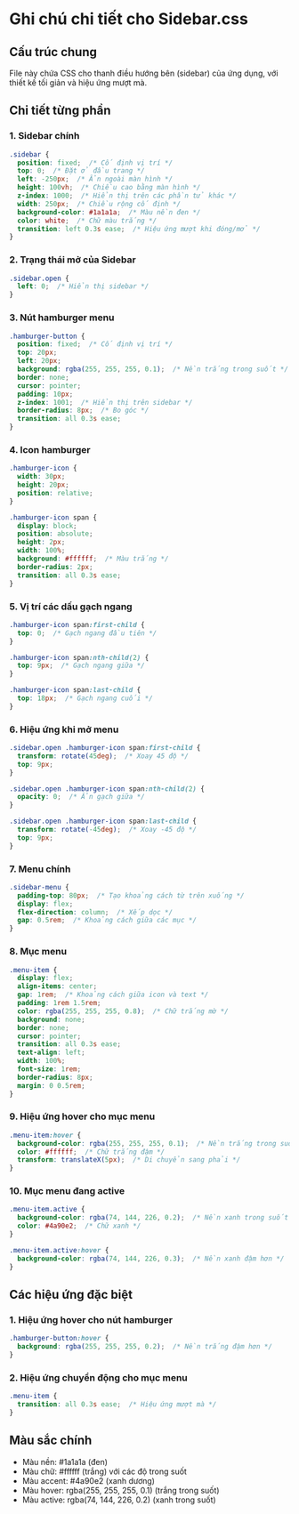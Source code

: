 # Ghi chú chi tiết cho Sidebar.css

## Cấu trúc chung
File này chứa CSS cho thanh điều hướng bên (sidebar) của ứng dụng, với thiết kế tối giản và hiệu ứng mượt mà.

## Chi tiết từng phần

### 1. Sidebar chính
```css
.sidebar {
  position: fixed;  /* Cố định vị trí */
  top: 0;  /* Đặt ở đầu trang */
  left: -250px;  /* Ẩn ngoài màn hình */
  height: 100vh;  /* Chiều cao bằng màn hình */
  z-index: 1000;  /* Hiển thị trên các phần tử khác */
  width: 250px;  /* Chiều rộng cố định */
  background-color: #1a1a1a;  /* Màu nền đen */
  color: white;  /* Chữ màu trắng */
  transition: left 0.3s ease;  /* Hiệu ứng mượt khi đóng/mở */
}
```

### 2. Trạng thái mở của Sidebar
```css
.sidebar.open {
  left: 0;  /* Hiển thị sidebar */
}
```

### 3. Nút hamburger menu
```css
.hamburger-button {
  position: fixed;  /* Cố định vị trí */
  top: 20px;
  left: 20px;
  background: rgba(255, 255, 255, 0.1);  /* Nền trắng trong suốt */
  border: none;
  cursor: pointer;
  padding: 10px;
  z-index: 1001;  /* Hiển thị trên sidebar */
  border-radius: 8px;  /* Bo góc */
  transition: all 0.3s ease;
}
```

### 4. Icon hamburger
```css
.hamburger-icon {
  width: 30px;
  height: 20px;
  position: relative;
}

.hamburger-icon span {
  display: block;
  position: absolute;
  height: 2px;
  width: 100%;
  background: #ffffff;  /* Màu trắng */
  border-radius: 2px;
  transition: all 0.3s ease;
}
```

### 5. Vị trí các dấu gạch ngang
```css
.hamburger-icon span:first-child {
  top: 0;  /* Gạch ngang đầu tiên */
}

.hamburger-icon span:nth-child(2) {
  top: 9px;  /* Gạch ngang giữa */
}

.hamburger-icon span:last-child {
  top: 18px;  /* Gạch ngang cuối */
}
```

### 6. Hiệu ứng khi mở menu
```css
.sidebar.open .hamburger-icon span:first-child {
  transform: rotate(45deg);  /* Xoay 45 độ */
  top: 9px;
}

.sidebar.open .hamburger-icon span:nth-child(2) {
  opacity: 0;  /* Ẩn gạch giữa */
}

.sidebar.open .hamburger-icon span:last-child {
  transform: rotate(-45deg);  /* Xoay -45 độ */
  top: 9px;
}
```

### 7. Menu chính
```css
.sidebar-menu {
  padding-top: 80px;  /* Tạo khoảng cách từ trên xuống */
  display: flex;
  flex-direction: column;  /* Xếp dọc */
  gap: 0.5rem;  /* Khoảng cách giữa các mục */
}
```

### 8. Mục menu
```css
.menu-item {
  display: flex;
  align-items: center;
  gap: 1rem;  /* Khoảng cách giữa icon và text */
  padding: 1rem 1.5rem;
  color: rgba(255, 255, 255, 0.8);  /* Chữ trắng mờ */
  background: none;
  border: none;
  cursor: pointer;
  transition: all 0.3s ease;
  text-align: left;
  width: 100%;
  font-size: 1rem;
  border-radius: 8px;
  margin: 0 0.5rem;
}
```

### 9. Hiệu ứng hover cho mục menu
```css
.menu-item:hover {
  background-color: rgba(255, 255, 255, 0.1);  /* Nền trắng trong suốt */
  color: #ffffff;  /* Chữ trắng đậm */
  transform: translateX(5px);  /* Di chuyển sang phải */
}
```

### 10. Mục menu đang active
```css
.menu-item.active {
  background-color: rgba(74, 144, 226, 0.2);  /* Nền xanh trong suốt */
  color: #4a90e2;  /* Chữ xanh */
}

.menu-item.active:hover {
  background-color: rgba(74, 144, 226, 0.3);  /* Nền xanh đậm hơn */
}
```

## Các hiệu ứng đặc biệt

### 1. Hiệu ứng hover cho nút hamburger
```css
.hamburger-button:hover {
  background: rgba(255, 255, 255, 0.2);  /* Nền trắng đậm hơn */
}
```

### 2. Hiệu ứng chuyển động cho mục menu
```css
.menu-item {
  transition: all 0.3s ease;  /* Hiệu ứng mượt mà */
}
```

## Màu sắc chính
- Màu nền: #1a1a1a (đen)
- Màu chữ: #ffffff (trắng) với các độ trong suốt
- Màu accent: #4a90e2 (xanh dương)
- Màu hover: rgba(255, 255, 255, 0.1) (trắng trong suốt)
- Màu active: rgba(74, 144, 226, 0.2) (xanh trong suốt) 